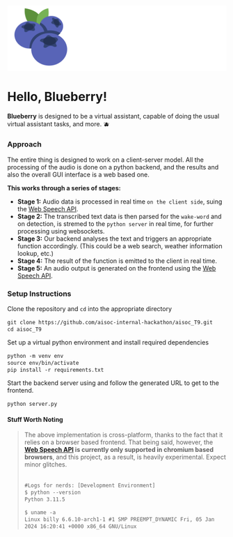 ![blueberry.svg](static/assets/blueberry.svg)

# Hello, Blueberry!

**Blueberry** is designed to be a virtual assistant, capable of doing the usual virtual assistant tasks, and more. 🫐

### Approach
The entire thing is designed to work on a client-server model. All the processing of the audio is done on a python backend, and the results and also the overall GUI interface is a web based one.


**This works through a series of stages:**
- **Stage 1:** Audio data is processed in real time `on the client side`, suing the [Web Speech API](https://developer.mozilla.org/en-US/docs/Web/API/Web_Speech_API).
- **Stage 2:** The transcribed text data is then parsed for the `wake-word` and on detection, is stremed to the `python server` in real time, for further processing using websockets.
- **Stage 3:** Our backend analyses the text and triggers an appropriate function accordingly. (This could be a web search, weather information lookup, etc.)
- **Stage 4:** The result of the function is emitted to the client in real time.
- **Stage 5:** An audio output is generated on the frontend using the [Web Speech API](https://developer.mozilla.org/en-US/docs/Web/API/Web_Speech_API).


### Setup Instructions


Clone the repository and `cd` into the appropriate directory
```shell
git clone https://github.com/aisoc-internal-hackathon/aisoc_T9.git
cd aisoc_T9
```

Set up a virtual python environment and install required dependencies
```shell
python -m venv env
source env/bin/activate
pip install -r requirements.txt
```

Start the backend server using and follow the generated URL to get to the frontend.

```shell
python server.py
```

#### Stuff Worth Noting
> The above implementation is cross-platform, thanks to the fact that it relies on a browser based frontend. That being said, however, the **[Web Speech API](https://developer.mozilla.org/en-US/docs/Web/API/Web_Speech_API) is currently only supported in chromium based browsers**, and this project, as a result, is heavily experimental. Expect minor glitches.</br></br>
>```shell
>#Logs for nerds: [Development Environment]
>$ python --version
>Python 3.11.5
>```
>```shell
>$ uname -a    
>Linux billy 6.6.10-arch1-1 #1 SMP PREEMPT_DYNAMIC Fri, 05 Jan 2024 16:20:41 +0000 x86_64 GNU/Linux
>```
